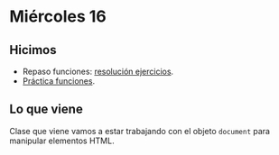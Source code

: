 # Miércoles 16

## Hicimos

- Repaso funciones: [resolución ejercicios](https://youtu.be/M53-noMfC_s).
- [Práctica funciones](/ejercicios/funciones.md).

## Lo que viene

Clase que viene vamos a estar trabajando con el objeto `document` para manipular elementos HTML.
